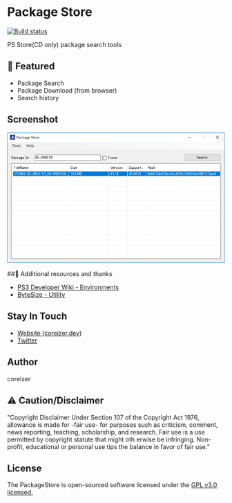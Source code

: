 # Package Store
[![Build status](https://ci.appveyor.com/api/projects/status/5j92bdq3sv9hp7gm?svg=true)](https://ci.appveyor.com/project/coreizer/packagestore)

PS Store(CD only) package search tools

## 👀 Featured
 - Package Search
 - Package Download (from browser)
 - Search history

## Screenshot
![ScreenShot](docs/PackageStore.png)

##🙏 Additional resources and thanks
 - [PS3 Developer Wiki - Environments](https://www.psdevwiki.com/ps3/Environments)
 - [ByteSize - Utility](https://github.com/omar/ByteSize)

## Stay In Touch
- [Website (coreizer.dev)](https://www.coreizer.dev)
- [Twitter](https://www.twitter.com/coreizer)

## Author
coreizer

## ⚠️ Caution/Disclaimer
"Copyright Disclaimer Under Section 107 of the Copyright Act 1976, allowance is made for -fair use- for purposes such as criticism, comment, news reporting, teaching, scholarship, and research. Fair use is a use permitted by copyright statute that might oth erwise be infringing. Non-profit, educational or personal use tips the balance in favor of fair use."

## License
The PackageStore is open-sourced software licensed under the [GPL v3.0 licensed.](LICENSE)
